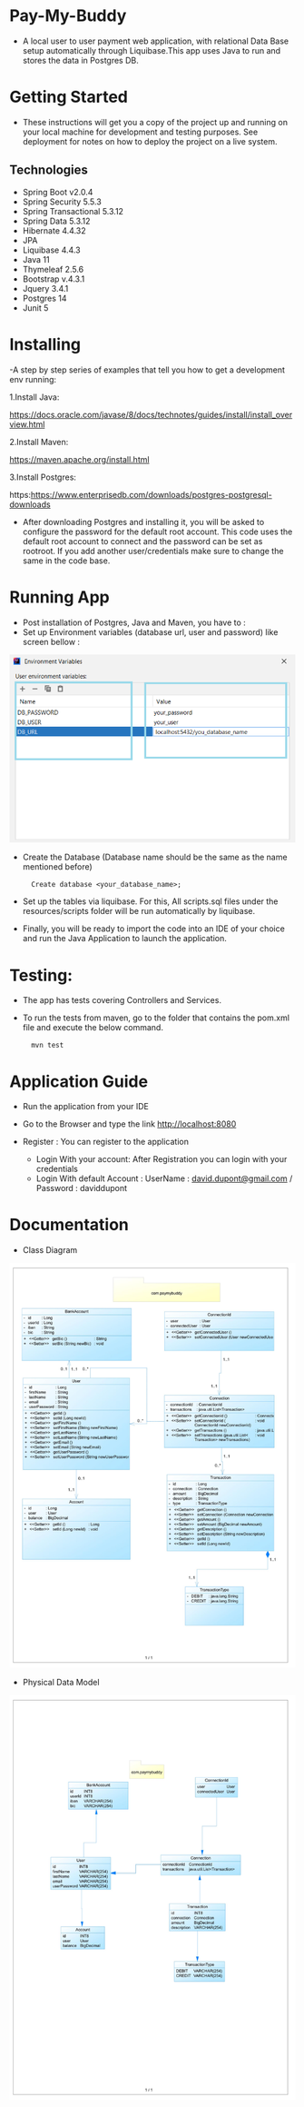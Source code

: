 # Pay-My-Buddy
- A local user to user payment web application, with relational Data Base setup automatically through Liquibase.This app uses Java to run and stores the data in Postgres DB.
# Getting Started
- These instructions will get you a copy of the project up and running on your local machine for development and testing purposes. See deployment for notes on how to deploy the project on a live system.
## Technologies
- Spring Boot v2.0.4
- Spring Security 5.5.3
- Spring Transactional 5.3.12
- Spring Data 5.3.12
- Hibernate 4.4.32
- JPA
- Liquibase 4.4.3
- Java 11
- Thymeleaf 2.5.6
- Bootstrap v.4.3.1
- Jquery 3.4.1
- Postgres 14
- Junit 5

 # Installing
-A step by step series of examples that tell you how to get a development env running:

1.Install Java:

https://docs.oracle.com/javase/8/docs/technotes/guides/install/install_overview.html

2.Install Maven:

https://maven.apache.org/install.html

3.Install Postgres:

https:https://www.enterprisedb.com/downloads/postgres-postgresql-downloads
- After downloading Postgres and installing it, you will be asked to configure the password for the default root account. This code uses the default root account to connect and the password can be set as rootroot. If you add another user/credentials make sure to change the same in the code base.

# Running App
- Post installation of Postgres, Java and Maven, you have to :
- Set up Environment variables (database url, user and password) like screen bellow :

![en_variables.png](env_variables.png)

- Create the Database (Database name should be the same as the name mentioned before)
        
        Create database <your_database_name>;       

- Set up the tables via liquibase. For this, All scripts.sql files under the resources/scripts folder will be run automatically by liquibase.

- Finally, you will be ready to import the code into an IDE of your choice and run the Java Application to launch the application.


# Testing:
- The app has tests covering Controllers and Services.
- To run the tests from maven, go to the folder that contains the pom.xml file and execute the below command.

        mvn test


# Application Guide

- Run the application from your IDE

- Go to the Browser and type the link <http://localhost:8080>

- Register : You can register to the application
  - Login With your account:  After Registration you can login with your credentials 
  - Login With default Account : UserName : david.dupont@gmail.com / Password : daviddupont

# Documentation


- Class Diagram

![class_diagram.jpeg](class_diagram.jpeg)

- Physical Data Model


![physiical_data_model.jpeg](physical_data_model.jpeg)

